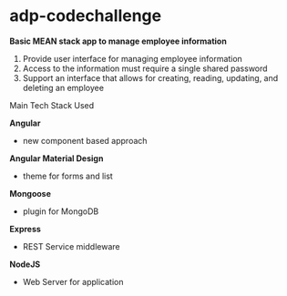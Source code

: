 # adp-codechallenge
**Basic MEAN stack app to manage employee information**

1. Provide user interface for managing employee information 
2. Access to the information must require a single shared password 
3. Support an interface that allows for creating, reading, updating, and deleting an employee

Main Tech Stack Used

**Angular** 
+ new component based approach
 
**Angular Material Design**
+ theme for forms and list

**Mongoose**
+ plugin for MongoDB

**Express**
+ REST Service middleware

**NodeJS**
+ Web Server for application